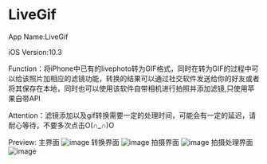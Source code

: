 # LiveGif
App Name:LiveGif

iOS Version:10.3

Function：将iPhone中已有的livephoto转为GIF格式，同时在转为GIF的过程中可以给该照片加相应的滤镜功能，转换的结果可以通过社交软件发送给你的好友或者将其保存在本地，同时也可以使用该软件自带相机进行拍照并添加滤镜,只使用苹果自带API

Attention：滤镜添加以及gif转换需要一定的处理时间，可能会有一定的延迟，请耐心等待，不要多次点击O(∩_∩)O

Preview:
主界面
![image](https://github.com/exevvv/LiveGif/主.jpg)
转换界面
![image](https://github.com/exevvv/LiveGif/转换.jpg)
拍摄界面
![image](https://github.com/exevvv/LiveGif/拍摄.jpg)
拍摄处理界面
![image](https://github.com/exevvv/LiveGif/处理.jpg)
